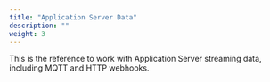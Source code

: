 ```yaml
---
title: "Application Server Data"
description: ""
weight: 3
---
```


This is the reference to work with Application Server streaming data, including MQTT and HTTP webhooks.

